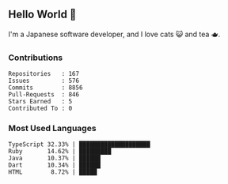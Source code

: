 ## Hello World 👋

I'm a Japanese software developer, and I love cats 😺 and tea 🫖.

### Contributions

    Repositories   : 167
    Issues         : 576
    Commits        : 8856
    Pull-Requests  : 846
    Stars Earned   : 5
    Contributed To : 0

### Most Used Languages

    TypeScript 32.33% | ████████████████████
    Ruby       14.62% | █████████
    Java       10.37% | ██████
    Dart       10.34% | ██████
    HTML        8.72% | █████

